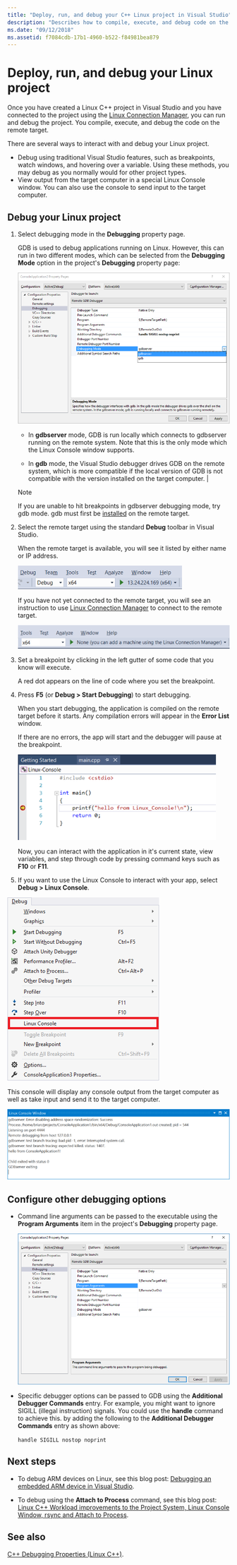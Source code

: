 ```yaml
---
title: "Deploy, run, and debug your C++ Linux project in Visual Studio"
description: "Describes how to compile, execute, and debug code on the remote target from inside a Linux C++ project in Visual Studio."
ms.date: "09/12/2018"
ms.assetid: f7084cdb-17b1-4960-b522-f84981bea879
---
```


# Deploy, run, and debug your Linux project

Once you have created a Linux C++ project in Visual Studio and you have connected to the project using the [Linux Connection Manager](../linux/connect-to-your-remote-linux-computer.md), you can run and debug the project. You compile, execute, and debug the code on the remote target.

There are several ways to interact with and debug your Linux project.

* Debug using traditional Visual Studio features, such as breakpoints, watch windows, and hovering over a variable. Using these methods, you may debug as you normally would for other project types.
* View output from the target computer in a special Linux Console window. You can also use the console to send input to the target computer.

## Debug your Linux project

1. Select debugging mode in the **Debugging** property page.

    GDB is used to debug applications running on Linux.  However, this can run in two different modes, which can be selected from the **Debugging Mode** option in the project's **Debugging** property page:

    ![GDB options](media/settings_debugger.png)

    - In **gdbserver** mode, GDB is run locally which connects to gdbserver running on the remote system.  Note that this is the only mode which the Linux Console window supports.

    - In **gdb** mode, the Visual Studio debugger drives GDB on the remote system, which is more compatible if the local version of GDB is not compatible with the version installed on the target computer. |

    > [!NOTE]
    > If you are unable to hit breakpoints in gdbserver debugging mode, try gdb mode. gdb must first be [installed](../linux/download-install-and-setup-the-linux-development-workload.md) on the remote target.

2. Select the remote target using the standard **Debug** toolbar in Visual Studio.

    When the remote target is available, you will see it listed by either name or IP address.

    ![Remote target](media/remote_target.png)

    If you have not yet connected to the remote target, you will see an instruction to use [Linux Connection Manager](../linux/connect-to-your-remote-linux-computer.md) to connect to the remote target.

    ![Remote Architecture](media/architecture.png)

3. Set a breakpoint by clicking in the left gutter of some code that you know will execute.

    A red dot appears on the line of code where you set the breakpoint.

4. Press **F5** (or **Debug > Start Debugging**) to start debugging.

    When you start debugging, the application is compiled on the remote target before it starts. Any compilation errors will appear in the **Error List** window.

    If there are no errors, the app will start and the debugger will pause at the breakpoint.

    ![Hit a breakpoint](media/hit_breakpoint.png)

    Now, you can interact with the application in it's current state, view variables, and step through code by pressing command keys such as **F10** or **F11**.

4. If you want to use the Linux Console to interact with your app, select **Debug > Linux Console**.

  ![Linux Console menu](media/consolemenu.png)

  This console will display any console output from the target computer as well as take input and send it to the target computer.

  ![Linux Console window](media/consolewindow.png)

## Configure other debugging options

* Command line arguments can be passed to the executable using the **Program Arguments** item in the project's **Debugging** property page.

  ![Program Arguments](media/settings_programarguments.png)

* Specific debugger options can be passed to GDB using the **Additional Debugger Commands** entry.  For example, you might want to ignore SIGILL (illegal instruction) signals.  You could use the **handle** command to achieve this.  by adding the following to the **Additional Debugger Commands** entry as shown above:

  ```handle SIGILL nostop noprint```

## Next steps

* To debug ARM devices on Linux, see this blog post: [Debugging an embedded ARM device in Visual Studio](https://blogs.msdn.microsoft.com/vcblog/2018/01/10/debugging-an-embedded-arm-device-in-visual-studio/).

* To debug using the **Attach to Process** command, see this blog post: [Linux C++ Workload improvements to the Project System, Linux Console Window, rsync and Attach to Process](https://blogs.msdn.microsoft.com/vcblog/2018/03/13/linux-c-workload-improvements-to-the-project-system-linux-console-window-rsync-and-attach-to-process/).

## See also
[C++ Debugging Properties (Linux C++)](../linux/prop-pages/debugging-linux.md).
